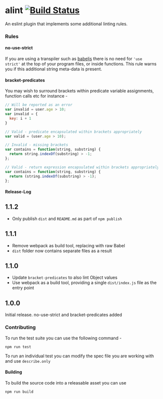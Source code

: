 # alint [![Build Status](https://travis-ci.org/AlanFoster/eslint-plugin-alint.svg?branch=master)](https://travis-ci.org/AlanFoster/eslint-plugin-alint)

An eslint plugin that implements some additional linting rules.

### Rules

#### no-use-strict

If you are using a transpiler such as [babeljs](https://babeljs.io/) there is no need for `'use strict'` at the top of your program files, or inside functions.
This rule warns you if this additional string meta-data is present.

#### bracket-predicates

You may wish to surround brackets within predicate variable assignments, function calls etc for instance -

```javascript
// Will be reported as an error
var invalid = user.age > 10;
var invalid = {
  key: i + 1
}
```

```javascript
// Valid - predicate encapsulated within brackets appropriately
var valid = (user.age > 10);
```

```javascript
// Invalid - missing brackets
var contains = function(string, substring) {
  return string.indexOf(substring) > -1;
};

// Valid - return expression encapsulated within brackets appropriately
var contains = function(string, substring) {
  return (string.indexOf(substring) > -1);
};
```

#### Release-Log

## 1.1.2

- Only publish `dist` and `README.md` as part of `npm publish`

## 1.1.1
- Remove webpack as build tool, replacing with raw Babel
- `dist` folder now contains separate files as a result

## 1.1.0
- Update `bracket-predicates` to also lint Object values
- Use webpack as a build tool, providing a single `dist/index.js` file as the entry point

## 1.0.0
Initial release. no-use-strict and bracket-predicates added

### Contributing

To run the test suite you can use the following command -

```
npm run test
```

To run an individual test you can modify the spec file you are working with and use `describe.only`

#### Building

To build the source code into a releasable asset you can use

```javascript
npm run build
```
